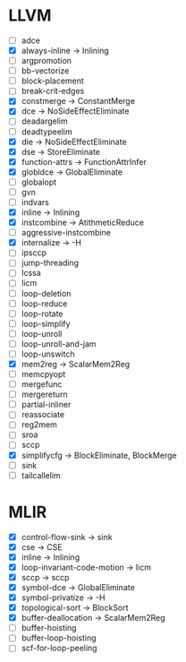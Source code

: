 # LLVM
+ [ ] adce
+ [x] always-inline -> Inlining
+ [ ] argpromotion
+ [ ] bb-vectorize
+ [ ] block-placement
+ [ ] break-crit-edges
+ [x] constmerge -> ConstantMerge
+ [x] dce -> NoSideEffectEliminate
+ [ ] deadargelim
+ [ ] deadtypeelim
+ [x] die -> NoSideEffectEliminate
+ [x] dse -> StoreEliminate
+ [x] function-attrs -> FunctionAttrInfer
+ [x] globldce -> GlobalEliminate
+ [ ] globalopt
+ [ ] gvn
+ [ ] indvars
+ [x] inline -> Inlining
+ [x] instcombine -> AtithmeticReduce
+ [ ] aggressive-instcombine
+ [x] internalize -> -H
+ [ ] ipsccp
+ [ ] jump-threading
+ [ ] lcssa
+ [ ] licm
+ [ ] loop-deletion
+ [ ] loop-reduce
+ [ ] loop-rotate
+ [ ] loop-simplify
+ [ ] loop-unroll
+ [ ] loop-unroll-and-jam
+ [ ] loop-unswitch
+ [x] mem2reg -> ScalarMem2Reg
+ [ ] memcpyopt
+ [ ] mergefunc
+ [ ] mergereturn
+ [ ] partial-inliner
+ [ ] reassociate
+ [ ] reg2mem
+ [ ] sroa
+ [ ] sccp
+ [x] simplifycfg -> BlockEliminate, BlockMerge
+ [ ] sink
+ [ ] tailcallelim

# MLIR
+ [x] control-flow-sink -> sink
+ [x] cse -> CSE
+ [x] inline -> Inlining
+ [x] loop-invariant-code-motion -> licm
+ [x] sccp -> sccp
+ [x] symbol-dce -> GlobalEliminate
+ [x] symbol-privatize -> -H
+ [x] topological-sort -> BlockSort
+ [x] buffer-deallocation -> ScalarMem2Reg
+ [ ] buffer-hoisting
+ [ ] buffer-loop-hoisting
+ [ ] scf-for-loop-peeling
